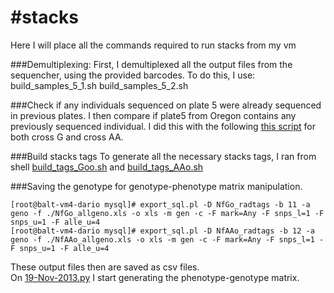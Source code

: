 #stacks
======
Here I will place all the commands required to run stacks from my vm

###Demultiplexing:
First, I demultiplexed all the output files from the sequencher, using the provided barcodes.
To do this, I use:
build_samples_5_1.sh
build_samples_5_2.sh

###Check if any individuals sequenced on plate 5 were already sequenced in previous plates. 
I then compare if plate5 from Oregon contains any previously sequenced individual. 
I did this with the following [this script](https://github.com/dvalenzano/Interactive-Sessions/blob/master/04-Sep-2013.py) for both cross G and cross AA.

###Build stacks tags
To generate all the necessary stacks tags, I ran from shell [build_tags_Goo.sh](https://github.com/dvalenzano/stacks/blob/master/build_tags_Goo.sh) and [build_tags_AAo.sh](https://github.com/dvalenzano/stacks/blob/master/build_tags_AAo.sh)

###Saving the genotype for genotype-phenotype matrix manipulation.
```
[root@balt-vm4-dario mysql]# export_sql.pl -D NfGo_radtags -b 11 -a geno -f ./NfGo_allgeno.xls -o xls -m gen -c -F mark=Any -F snps_l=1 -F snps_u=1 -F alle_u=4
[root@balt-vm4-dario mysql]# export_sql.pl -D NfAAo_radtags -b 12 -a geno -f ./NfAAo_allgeno.xls -o xls -m gen -c -F mark=Any -F snps_l=1 -F snps_u=1 -F alle_u=4
```
These output files then are saved as csv files.  
On [19-Nov-2013.py](https://github.com/dvalenzano/Interactive-Sessions/blob/master/19-Nov-2013.py) I start generating the phenotype-genotype matrix. 


